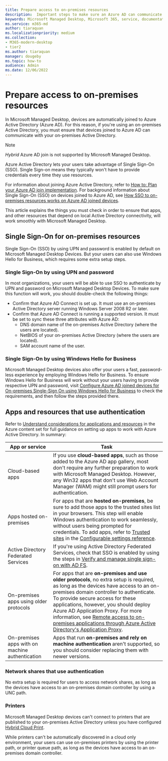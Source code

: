 ```yaml
---
title: Prepare access to on-premises resources
description:  Important steps to make sure an Azure AD can communicate with on-premises AD to provide authentication
keywords: Microsoft Managed Desktop, Microsoft 365, service, documentation
ms.service: m365-md
author: tiaraquan
ms.localizationpriority: medium
ms.collection: 
- M365-modern-desktop
- tier2
ms.author: tiaraquan
manager: dougeby
ms.topic: how-to
audience: Admin
ms.date: 12/06/2022
---
```


# Prepare access to on-premises resources

In Microsoft Managed Desktop, devices are automatically joined to Azure Active Directory (Azure AD). For this reason, if you're using an on-premises Active Directory, you must ensure that devices joined to Azure AD can communicate with your on-premises Active Directory.

> [!NOTE]  
> *Hybrid* Azure AD join is not supported by Microsoft Managed Desktop.

Azure Active Directory lets your users take advantage of Single Sign-On (SSO). Single Sign-on means they typically won't have to provide credentials every time they use resources.

For information about joining Azure Active Directory, refer to [How to: Plan your Azure AD join implementation](/azure/active-directory/devices/azureadjoin-plan). For background information about Single Sign-On (SSO) on devices joined to Azure AD, see [How SSO to on-premises resources works on Azure AD joined devices](/azure/active-directory/devices/azuread-join-sso#how-it-works).

This article explains the things you must check in order to ensure that apps, and other resources that depend on local Active Directory connectivity, will work smoothly with Microsoft Managed Desktop.

## Single Sign-On for on-premises resources

Single Sign-On (SSO) by using UPN and password is enabled by default on Microsoft Managed Desktop Devices. But your users can also use Windows Hello for Business, which requires some extra setup steps.

### Single Sign-On by using UPN and password

In most organizations, your users will be able to use SSO to authenticate by UPN and password on Microsoft Managed Desktop Devices. To make sure this function will work, you should double-check the following things:

- Confirm that Azure AD Connect is set up. It must use an on-premises Active Directory server running Windows Server 2008 R2 or later.
- Confirm that Azure AD Connect is running a supported version. It must be set to sync these three attributes with Azure AD:
    - DNS domain name of the on-premises Active Directory (where the users are located).
    - NetBIOS of your on-premises Active Directory (where the users are located).
    - SAM account name of the user.

### Single Sign-On by using Windows Hello for Business

Microsoft Managed Desktop devices also offer your users a fast, password-less experience by employing Windows Hello for Business. To ensure Windows Hello for Business will work without your users having to provide respective UPN and password, visit [Configure Azure AD joined devices for On-premises Single-Sign On using Windows Hello for Business](/windows/security/identity-protection/hello-for-business/hello-hybrid-aadj-sso-base) to check the requirements, and then follow the steps provided there.

## Apps and resources that use authentication

Refer to [Understand considerations for applications and resources](/azure/active-directory/devices/azureadjoin-plan#understand-considerations-for-applications-and-resources) in the Azure content set for full guidance on setting up apps to work with Azure Active Directory. In summary:

| App or service | Task |
| ------ | ------ |
| Cloud-based apps | If you use **cloud-based apps**, such as those added to the Azure AD app gallery, most don't require any further preparation to work with Microsoft Managed Desktop. However, any Win32 apps that don't use Web Account Manager (WAM) might still prompt users for authentication. |
| Apps hosted on-premises | For apps that are **hosted on-premises**, be sure to add those apps to the trusted sites list in your browsers. This step will enable Windows authentication to work seamlessly, without users being prompted for credentials. To add apps, refer to [Trusted sites](../operate/config-setting-ref.md#trusted-sites) in the [Configurable settings reference](../operate/config-setting-ref.md). |
| Active Directory Federated Services | If you're using Active Directory Federated Services, check that SSO is enabled by using the steps in [Verify and manage single sign-on with AD FS](/previous-versions/azure/azure-services/jj151809(v=azure.100)). |
| On-premises apps using older protocols | For apps that are **on-premises and use older protocols**, no extra setup is required, as long as the devices have access to an on-premises domain controller to authenticate. To provide secure access for these applications, however, you should deploy Azure AD Application Proxy. For more information, see [Remote access to on-premises applications through Azure Active Directory's Application Proxy](/azure/active-directory/manage-apps/application-proxy). |
| On-premises apps with on machine authentication | Apps that run **on-premises and rely on machine authentication** aren't supported, so you should consider replacing them with newer versions. |

### Network shares that use authentication

No extra setup is required for users to access network shares, as long as the devices have access to an on-premises domain controller by using a UNC path.

### Printers

Microsoft Managed Desktop devices can't connect to printers that are published to your on-premises Active Directory unless you have configured [Hybrid Cloud Print](/windows-server/administration/hybrid-cloud-print/hybrid-cloud-print-deploy).

While printers can't be automatically discovered in a cloud only environment, your users can use on-premises printers by using the printer path, or printer queue path, as long as the devices have access to an on-premises domain controller.

<!--add fuller material on printers when available-->